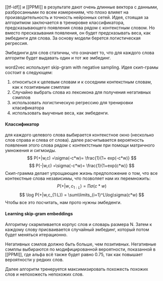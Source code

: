  [[tf-idf]] и [[PPMI]] в результате дают очень длинные вектора с данными, разбросанными по всем измерениям, что плохо влияет на производительность и точность нейронных сетей. Идея, стоящая за алгоритмом заключается в тренировке классификатора, предсказывающего появления слова рядом с контекстным словом. Но вместо пресказывания появления, он будет предсказывать веса, как эмбединги для слова. За основу модели берется логистическая регрессия.
 
 Эмбединги для слов статичны, что означает то, что для каждого слова алгоритм будет выдавать один и тот же
 эмбединг.

word2vec использует skip-gram with negative sampling.
Идея скип-грамы состоит в следующем:
1) относиться к целевым словам и к соседним контекстным словам, как к позитивным сэмплам
2) Случайно выбрать слова из лексикона для получения негативных сэмплов
3) использовать логистическую регрессию для тренировки класификатора
4) использовать выученые веса, как эмбеденги.

#### Классификатор
для каждого целевого слова выбирается контекстное окно (несколько слов справа и слева от слова).
далее расчитывается вероятность появления этого слова рядом с контектстным при помощи матричного умножения и сигмоиды.
$$
P(+|w,c) =\sigma(-c*w)= \frac{1}{1+ exp(-c*w)}
$$
$$
P(-|w,c) =\sigma(-c*w)= \frac{1}{1+exp(c*w)}
$$
Скип-грамма делает упрощающее жизнь предположение о том, что все контекстные слова независимы, что позволяет нам их перемножить:
 $$
 P(+|w,c_{1:L}) = \prod\sigma(c*w)
$$
$$
 \log P(+|w,c_{1:L}) = \sum\limits_{i=1}^L\log\sigma(c*w)
$$
Чтобы все это посчитать, нам прото нужны эмбеденги.

#### Learning skip-gram embeddings
Алгоритму скармливается корпус слов и словарь размера N. Затем к каждому слову присваивается случайный эмбединг, который потом будет меняться итерационно.

Негативных сэмлов должно быть больше, чем позитивных. Негативные сэмплы выбираются по модифицированной вероятности, показанной в [[PPMI]], где альфа всё также будет равно 0.75, так как повышает вероятности у редких слов.

Далее алгоритм тренеруется максимизировать похожесть похожих слов и непохожесть непохожих слов.